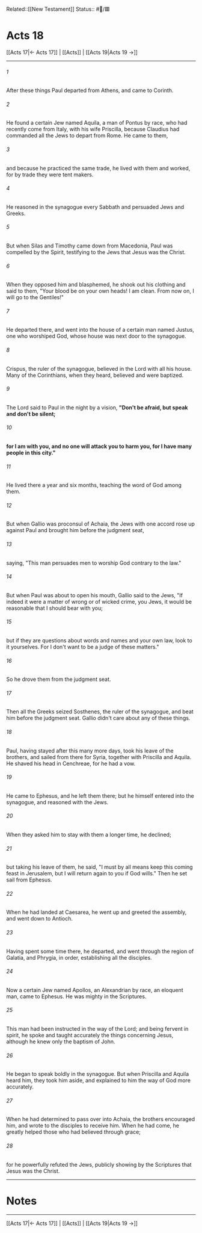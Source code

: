 Related::[[New Testament]]
Status:: #📖/🟥
# Acts 18

[[Acts 17|← Acts 17]] | [[Acts]] | [[Acts 19|Acts 19 →]]
***



###### 1 
After these things Paul departed from Athens, and came to Corinth. 

###### 2 
He found a certain Jew named Aquila, a man of Pontus by race, who had recently come from Italy, with his wife Priscilla, because Claudius had commanded all the Jews to depart from Rome. He came to them, 

###### 3 
and because he practiced the same trade, he lived with them and worked, for by trade they were tent makers. 

###### 4 
He reasoned in the synagogue every Sabbath and persuaded Jews and Greeks. 

###### 5 
But when Silas and Timothy came down from Macedonia, Paul was compelled by the Spirit, testifying to the Jews that Jesus was the Christ. 

###### 6 
When they opposed him and blasphemed, he shook out his clothing and said to them, "Your blood be on your own heads! I am clean. From now on, I will go to the Gentiles!" 

###### 7 
He departed there, and went into the house of a certain man named Justus, one who worshiped God, whose house was next door to the synagogue. 

###### 8 
Crispus, the ruler of the synagogue, believed in the Lord with all his house. Many of the Corinthians, when they heard, believed and were baptized. 

###### 9 
The Lord said to Paul in the night by a vision, **"Don't be afraid, but speak and don't be silent;** 

###### 10 
**for I am with you, and no one will attack you to harm you, for I have many people in this city."** 

###### 11 
He lived there a year and six months, teaching the word of God among them. 

###### 12 
But when Gallio was proconsul of Achaia, the Jews with one accord rose up against Paul and brought him before the judgment seat, 

###### 13 
saying, "This man persuades men to worship God contrary to the law." 

###### 14 
But when Paul was about to open his mouth, Gallio said to the Jews, "If indeed it were a matter of wrong or of wicked crime, you Jews, it would be reasonable that I should bear with you; 

###### 15 
but if they are questions about words and names and your own law, look to it yourselves. For I don't want to be a judge of these matters." 

###### 16 
So he drove them from the judgment seat. 

###### 17 
Then all the Greeks seized Sosthenes, the ruler of the synagogue, and beat him before the judgment seat. Gallio didn't care about any of these things. 

###### 18 
Paul, having stayed after this many more days, took his leave of the brothers, and sailed from there for Syria, together with Priscilla and Aquila. He shaved his head in Cenchreae, for he had a vow. 

###### 19 
He came to Ephesus, and he left them there; but he himself entered into the synagogue, and reasoned with the Jews. 

###### 20 
When they asked him to stay with them a longer time, he declined; 

###### 21 
but taking his leave of them, he said, "I must by all means keep this coming feast in Jerusalem, but I will return again to you if God wills." Then he set sail from Ephesus. 

###### 22 
When he had landed at Caesarea, he went up and greeted the assembly, and went down to Antioch. 

###### 23 
Having spent some time there, he departed, and went through the region of Galatia, and Phrygia, in order, establishing all the disciples. 

###### 24 
Now a certain Jew named Apollos, an Alexandrian by race, an eloquent man, came to Ephesus. He was mighty in the Scriptures. 

###### 25 
This man had been instructed in the way of the Lord; and being fervent in spirit, he spoke and taught accurately the things concerning Jesus, although he knew only the baptism of John. 

###### 26 
He began to speak boldly in the synagogue. But when Priscilla and Aquila heard him, they took him aside, and explained to him the way of God more accurately. 

###### 27 
When he had determined to pass over into Achaia, the brothers encouraged him, and wrote to the disciples to receive him. When he had come, he greatly helped those who had believed through grace; 

###### 28 
for he powerfully refuted the Jews, publicly showing by the Scriptures that Jesus was the Christ.

---
# Notes


***
[[Acts 17|← Acts 17]] | [[Acts]] | [[Acts 19|Acts 19 →]]
